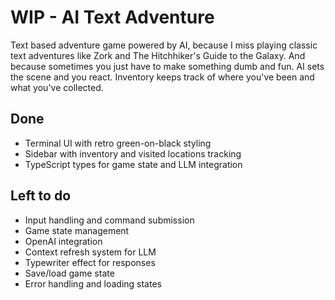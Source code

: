 # WIP - AI Text Adventure

Text based adventure game powered by AI, because I miss playing classic text adventures like Zork and The Hitchhiker's Guide to the Galaxy. And because sometimes you just have to make something dumb and fun. AI sets the scene and you react. Inventory keeps track of where you've been and what you've collected.

## Done

- Terminal UI with retro green-on-black styling
- Sidebar with inventory and visited locations tracking
- TypeScript types for game state and LLM integration

## Left to do

- Input handling and command submission
- Game state management
- OpenAI integration
- Context refresh system for LLM
- Typewriter effect for responses
- Save/load game state
- Error handling and loading states
